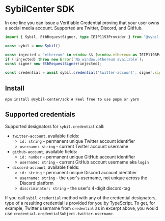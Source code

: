 # SybilCenter SDK

In one line you can issue a Verifiable Credential proving that your user owns a social media account.
Supported are Twitter, Discord, and GitHub.

```typescript
import { Sybil, EthRequestSigner, type IEIP1193Provider } from "@sybil-center/sdk";

const sybil = new Sybil()

const injected = "ethereum" in window && (window.ethereum as IEIP1193Provider);
if (!injected) throw new Error(`No window.ethereum available`);
const signer new EthRequestSigner(injected);

const credential = await sybil.credential('twitter-account', signer.sign) // This returns a Verifiable Credential
```

## Install

```shell
npm install @sybil-center/sdk # Feel free to use pnpm or yarn
```

## Supported credentials

Supported designators for `sybil.credential` call:
- `twitter-account`, available fields:
  - `id: string` - permanent unique Twitter account identifier
  - `username: string` - current Twitter account username
- `github-account`, available fields:
  - `id: number` - permanent unique GitHub account identifier
  - `username: string` - current GitHub account username aka `login`
- `discord-account`, available fields:
  - `id: string` - permanent unique Discord account identifier
  - `username: string` - the user's username, not unique across the Discord platform
  - `discriminator: string` - the user's 4-digit discord-tag

If you call `sybil.credential` method with any of the credential designators,  type of a resulting credential is provided for you by TypeScript. To get, for example, Twitter username from `credential` as in excerpt above, you would use `credential.credentialSubject.twitter.username`.
